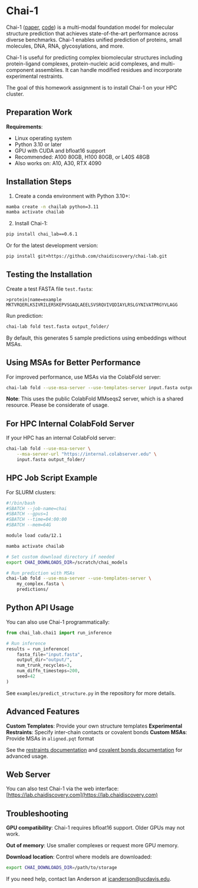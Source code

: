 # Chai-1

Chai-1 ([paper](https://www.biorxiv.org/content/10.1101/2024.10.10.615955), [code](https://github.com/chaidiscovery/chai-lab)) is a multi-modal foundation model for molecular structure prediction that achieves state-of-the-art performance across diverse benchmarks. Chai-1 enables unified prediction of proteins, small molecules, DNA, RNA, glycosylations, and more.

Chai-1 is useful for predicting complex biomolecular structures including protein-ligand complexes, protein-nucleic acid complexes, and multi-component assemblies. It can handle modified residues and incorporate experimental restraints.

The goal of this homework assignment is to install Chai-1 on your HPC cluster.

## Preparation Work

**Requirements**:
- Linux operating system
- Python 3.10 or later
- GPU with CUDA and bfloat16 support
- Recommended: A100 80GB, H100 80GB, or L40S 48GB
- Also works on: A10, A30, RTX 4090

## Installation Steps

1. Create a conda environment with Python 3.10+:
```bash
mamba create -n chailab python=3.11
mamba activate chailab
```

2. Install Chai-1:
```bash
pip install chai_lab==0.6.1
```

Or for the latest development version:
```bash
pip install git+https://github.com/chaidiscovery/chai-lab.git
```

## Testing the Installation

Create a test FASTA file `test.fasta`:
```
>protein|name=example
MKTVRQERLKSIVRILERSKEPVSGAQLAEELSVSRQVIVQDIAYLRSLGYNIVATPRGYVLAGG
```

Run prediction:
```bash
chai-lab fold test.fasta output_folder/
```

By default, this generates 5 sample predictions using embeddings without MSAs.

## Using MSAs for Better Performance

For improved performance, use MSAs via the ColabFold server:

```bash
chai-lab fold --use-msa-server --use-templates-server input.fasta output_folder/
```

**Note**: This uses the public ColabFold MMseqs2 server, which is a shared resource. Please be considerate of usage.

## For HPC Internal ColabFold Server

If your HPC has an internal ColabFold server:

```bash
chai-lab fold --use-msa-server \
    --msa-server-url "https://internal.colabserver.edu" \
    input.fasta output_folder/
```

## HPC Job Script Example

For SLURM clusters:

```bash
#!/bin/bash
#SBATCH --job-name=chai
#SBATCH --gpus=1
#SBATCH --time=04:00:00
#SBATCH --mem=64G

module load cuda/12.1

mamba activate chailab

# Set custom download directory if needed
export CHAI_DOWNLOADS_DIR=/scratch/chai_models

# Run prediction with MSAs
chai-lab fold --use-msa-server --use-templates-server \
    my_complex.fasta \
    predictions/
```

## Python API Usage

You can also use Chai-1 programmatically:

```python
from chai_lab.chai1 import run_inference

# Run inference
results = run_inference(
    fasta_file="input.fasta",
    output_dir="output/",
    num_trunk_recycles=3,
    num_diffn_timesteps=200,
    seed=42
)
```

See `examples/predict_structure.py` in the repository for more details.

## Advanced Features

**Custom Templates**: Provide your own structure templates
**Experimental Restraints**: Specify inter-chain contacts or covalent bonds
**Custom MSAs**: Provide MSAs in `aligned.pqt` format

See the [restraints documentation](https://github.com/chaidiscovery/chai-lab/tree/main/examples/restraints) and [covalent bonds documentation](https://github.com/chaidiscovery/chai-lab/tree/main/examples/covalent_bonds) for advanced usage.

## Web Server

You can also test Chai-1 via the web interface: [https://lab.chaidiscovery.com](https://lab.chaidiscovery.com)

## Troubleshooting

**GPU compatibility**: Chai-1 requires bfloat16 support. Older GPUs may not work.

**Out of memory**: Use smaller complexes or request more GPU memory.

**Download location**: Control where models are downloaded:
```bash
export CHAI_DOWNLOADS_DIR=/path/to/storage
```

If you need help, contact Ian Anderson at icanderson@ucdavis.edu.
